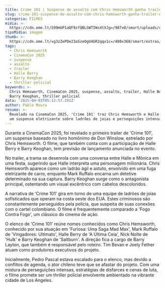 ```yaml
---
title: Crime 101 | Suspense de assalto com Chris Hemsworth ganha trailer na CinemaCon
slug: crime-101-suspense-de-assalto-com-chris-hemsworth-ganha-trailer-na-cinemacon
categoria: FILMES
midia: >-
  https://cdn.ome.lt/S99mUP1aQF9zfQBLSWTIWs4tXJg=/987x0/smart/uploads/conteudo/fotos/chris-hemsworth.png
tipoMidia: imagem
thumb: >-
  https://cdn.ome.lt/vg3zZePDe23aSzeOgU4GR2qqx1c=/480x360/smart/extras/conteudos/chris-hemsworth.png
tags:
  - Chris Hemsworth
  - CinemaCon 2025
  - suspense
  - assalto
  - trailer
  - Halle Berry
  - Barry Keoghan
  - thriller policial
keywords: >-
  Chris Hemsworth, CinemaCon 2025, suspense, assalto, trailer, Halle Berry,
  Barry Keoghan, thriller policial
data: '2025-04-03T05:12:57.291Z'
author: Pablo Moura
resumo: >-
  Revelado na CinemaCon 2025, 'Crime 101' traz Chris Hemsworth e Halle Berry em
  um suspense eletrizante sobre ladrões de joias e perseguições intensas.
---
```


Durante a CinemaCon 2025, foi revelado o primeiro trailer de 'Crime 101', um suspense baseado no livro homônimo de Don Winslow, estrelado por Chris Hemsworth. O filme, que também conta com a participação de Halle Berry e Barry Keoghan, tem previsão de lançamento anunciada no evento.

No trailer, a trama se desenrola com uma conversa entre Halle e Mônica em uma festa, sugerindo que Halle interpreta uma personagem milionária. Chris Hemsworth aparece como um ladrão ágil e astuto, envolvido em uma fuga eletrizante de carro, enquanto Mark Ruffalo encarna um detetive determinado na sua captura. Barry Keoghan surge como o antagonista principal, ostentando um visual excêntrico com cabelos descoloridos.

A narrativa de 'Crime 101' gira em torno de uma equipe de ladrões de joias sofisticados que operam na costa oeste dos EUA. Estes criminosos são constantemente perseguidos pela polícia, que suspeita de suas conexões com o cartel colombiano. O filme é frequentemente comparado a 'Fogo Contra Fogo', um clássico do cinema de ação.

O elenco de 'Crime 101' reúne nomes conhecidos como Chris Hemsworth, conhecido por sua atuação em 'Furiosa: Uma Saga Mad Max', Mark Ruffalo de 'Vingadores: Ultimato', Halle Berry de 'A Última Ceia', Nick Nolte de 'Hulk' e Barry Keoghan de 'Saltburn'. A direção fica a cargo de Barry Layton, que também é responsável pelo roteiro. Tim Bevan e Joely Fether atuam como produtores executivos do projeto.

Inicialmente, Pedro Pascal estava escalado para o elenco, mas devido a conflitos de agenda, o ator chileno teve que se afastar do projeto. Com uma mistura de perseguições intensas, estratégias de disfarces e cenas de luta, o filme promete ser um thriller policial envolvente ambientado na vibrante cidade de Los Angeles.
